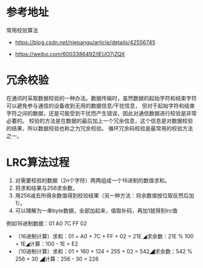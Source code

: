 # 参考地址
常用校验算法
- https://blog.csdn.net/niepangu/article/details/42556745

- https://weibo.com/6003386492/IEUO7jZQX

# 冗余校验
在通讯时采取数据校验的一种办法。数据传输时，虽然数据的起始字符和结束字符可以避免参与通信的设备收到无用的数据信息/干扰信息，
但对于起始字符和结束字符之间的数据，还是可能受到干扰而产生错误，因此对通信数据进行校验是非常必要的。
校验的方法是在数据的最后加上一个冗余信息，这个信息是对数据校验的结果，所以数据校验也称之为冗余校验。
循环冗余码校验是最常用的校验方法之一。

# LRC算法过程
1. 对需要校验的数据（2n个字符）两两组成一个16进制的数值求和。
2. 将求和结果与256求余数。
3. 用256减去所得余数值得到校验结果（另一种方法：将余数值按位取反然后加1）。
4. 可以理解为一串byte数据，全部加起来，值取补码，再加1就得到lrc值
   
例如16进制数据：01 A0 7C FF 02
- （16进制计算）求和：01 + A0 + 7C + FF + 02 = 21E ◢求余数：21E % 100 = 1E◢计算：100 - 1E = E2
- （10进制计算）求和：01 + 160 + 124 + 255 + 02 = 542◢求余数：542 % 256 = 30 ◢计算：256 - 30 = 226